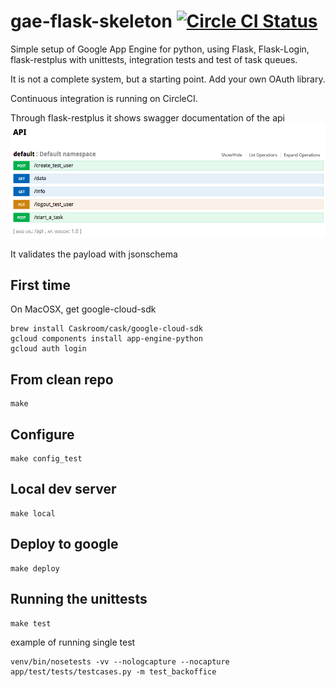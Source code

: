 # gae-flask-skeleton [![Circle CI Status](https://circleci.com/gh/oddball/gae-flask-skeleton.svg?style=shield&circle-token=5c12207688e1526f6cf1e8913fbed6ebfa9ee43f)](https://circleci.com/gh/oddball/gae-flask-skeleton) 

Simple setup of Google App Engine for python, using Flask, Flask-Login, flask-restplus
with unittests, integration tests and test of task queues.

It is not a complete system, but a starting point. Add your own OAuth library.

Continuous integration is running on CircleCI.

Through flask-restplus it shows swagger documentation of the api
![swagger](doc/images/swagger.png "swagger")

It validates the payload with jsonschema


First time
----------
On MacOSX, get google-cloud-sdk
```
brew install Caskroom/cask/google-cloud-sdk
gcloud components install app-engine-python
gcloud auth login
```


From clean repo
---------------
```
make
```

Configure
---------------
```
make config_test
```

Local dev server
----------------
```
make local
```

Deploy to google
----------------
```
make deploy
```

Running the unittests
---------------------
```
make test
```

example of running single test
```
venv/bin/nosetests -vv --nologcapture --nocapture app/test/tests/testcases.py -m test_backoffice
```

